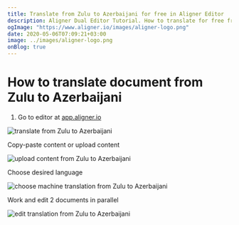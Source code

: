 ```yaml
---
title: Translate from Zulu to Azerbaijani for free in Aligner Editor
description: Aligner Dual Editor Tutorial. How to translate for free from Zulu to Azerbaijani. Aligner is multilingual document management platform. 
ogImage: "https://www.aligner.io/images/aligner-logo.png"
date: 2020-05-06T07:09:21+03:00
image: ../images/aligner-logo.png
onBlog: true
---
```


# How to translate document from Zulu to Azerbaijani

1. Go to editor at [app.aligner.io](https://app.aligner.io "Aligner App web page")

![translate from Zulu to Azerbaijani](../aligner-blank-editor.png "translate from Zulu to Azerbaijani")

Copy-paste content or upload content

![upload content from Zulu to Azerbaijani](../aligner-uploaded-document.png "upload content from Zulu to Azerbaijani")

Choose desired language

![choose machine translation from Zulu to Azerbaijani](../aligner-language-dropdown.png "choose machine translation from Zulu to Azerbaijani")

Work and edit 2 documents in parallel

![edit translation from Zulu to Azerbaijani](../aligner-double-sitded-editor.png "edit translation from Zulu to Azerbaijani")

